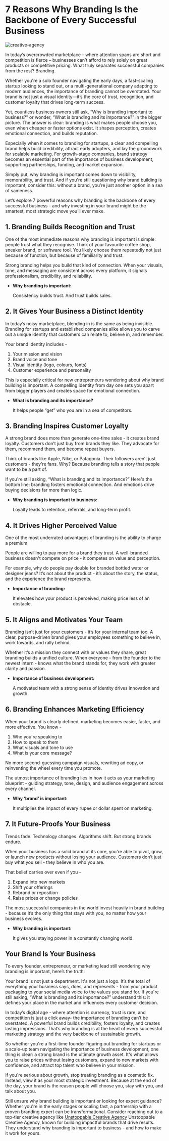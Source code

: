 # 7 Reasons Why Branding Is the Backbone of Every Successful Business

![creative-agency](/images/blog-7.webp)

In today’s overcrowded marketplace – where attention spans are short and competition is fierce – businesses can’t afford to rely solely on great products or competitive pricing. What truly separates successful companies from the rest? Branding.

Whether you're a solo founder navigating the early days, a fast-scaling startup looking to stand out, or a multi-generational company adapting to modern audiences, the importance of branding cannot be overstated. Your brand is not just a visual identity—it’s the core of trust, recognition, and customer loyalty that drives long-term success.

Yet, countless business owners still ask, “Why is branding important to business?” or wonder, “What is branding and its importance?” in the bigger picture. The answer is clear: branding is what makes people choose you, even when cheaper or faster options exist. It shapes perception, creates emotional connection, and builds reputation.

Especially when it comes to branding for startups, a clear and compelling brand helps build credibility, attract early adopters, and lay the groundwork for scalable marketing. For growth-stage companies, brand strategy becomes an essential part of the importance of business development, supporting partnerships, funding, and market expansion.

Simply put, why branding is important comes down to visibility, memorability, and trust. And if you're still questioning why brand building is important, consider this: without a brand, you’re just another option in a sea of sameness.

Let’s explore 7 powerful reasons why branding is the backbone of every successful business - and why investing in your brand might be the smartest, most strategic move you’ll ever make.

## 1\. Branding Builds Recognition and Trust

One of the most immediate reasons why branding is important is simple: people trust what they recognise. Think of your favourite coffee shop, sneaker brand, or software tool. You likely choose them repeatedly not just because of function, but because of familiarity and trust.

Strong branding helps you build that kind of connection. When your visuals, tone, and messaging are consistent across every platform, it signals professionalism, credibility, and reliability.

- **Why branding is important:**

  Consistency builds trust. And trust builds sales.

## 2\. It Gives Your Business a Distinct Identity

In today’s noisy marketplace, blending in is the same as being invisible. Branding for startups and established companies alike allows you to carve out a unique identity that customers can relate to, believe in, and remember.

Your brand identity includes -

1.  Your mission and vision
2.  Brand voice and tone
3.  Visual identity (logo, colours, fonts)
4.  Customer experience and personality

This is especially critical for new entrepreneurs wondering about why brand building is important. A compelling identity from day one sets you apart from bigger players and creates space for emotional connection.

- **What is branding and its importance?**

  It helps people “get” who you are in a sea of competitors.

## 3\. Branding Inspires Customer Loyalty

A strong brand does more than generate one-time sales - it creates brand loyalty. Customers don’t just buy from brands they like. They advocate for them, recommend them, and become repeat buyers.

Think of brands like Apple, Nike, or Patagonia. Their followers aren’t just customers - they're fans. Why? Because branding tells a story that people want to be a part of.

If you're still asking, “What is branding and its importance?” Here's the bottom line: branding fosters emotional connection. And emotions drive buying decisions far more than logic.

- **Why branding is important to business:**

  Loyalty leads to retention, referrals, and long-term profit.

## 4\. It Drives Higher Perceived Value

One of the most underrated advantages of branding is the ability to charge a premium.

People are willing to pay more for a brand they trust. A well-branded business doesn't compete on price - it competes on value and perception.

For example, why do people pay double for branded bottled water or designer jeans? It’s not about the product - it’s about the story, the status, and the experience the brand represents.

- **Importance of branding:**

  It elevates how your product is perceived, making price less of an obstacle.

## 5\. It Aligns and Motivates Your Team

Branding isn’t just for your customers - it’s for your internal team too. A clear, purpose-driven brand gives your employees something to believe in, work towards, and rally behind.

Whether it’s a mission they connect with or values they share, great branding builds a unified culture. When everyone - from the founder to the newest intern - knows what the brand stands for, they work with greater clarity and passion.

- **Importance of business development:**

  A motivated team with a strong sense of identity drives innovation and growth.

## 6\. Branding Enhances Marketing Efficiency

When your brand is clearly defined, marketing becomes easier, faster, and more effective. You know -

1.  Who you're speaking to
2.  How to speak to them
3.  What visuals and tone to use
4.  What is your core message?

No more second-guessing campaign visuals, rewriting ad copy, or reinventing the wheel every time you promote.

The utmost importance of branding lies in how it acts as your marketing blueprint - guiding strategy, tone, design, and audience engagement across every channel.

- **Why ‘brand’ is important:**

  It multiplies the impact of every rupee or dollar spent on marketing.

## 7\. It Future-Proofs Your Business

Trends fade. Technology changes. Algorithms shift. But strong brands endure.

When your business has a solid brand at its core, you're able to pivot, grow, or launch new products without losing your audience. Customers don’t just buy what you sell - they believe in who you are.

That belief carries over even if you -

1.  Expand into new markets
2.  Shift your offerings
3.  Rebrand or reposition
4.  Raise prices or change policies

The most successful companies in the world invest heavily in brand building - because it’s the only thing that stays with you, no matter how your business evolves.

- **Why branding is important:**

  It gives you staying power in a constantly changing world.

## Your Brand Is Your Business

To every founder, entrepreneur, or marketing lead still wondering why branding is important, here’s the truth:

Your brand is not just a department. It's not just a logo. It’s the total of everything your business says, does, and represents - from your product packaging to your social media voice to the values you stand for. If you're still asking, “What is branding and its importance?” understand this: it defines your place in the market and influences every customer decision.

In today’s digital age - where attention is currency, trust is rare, and competition is just a click away- the importance of branding can’t be overstated. A powerful brand builds credibility, fosters loyalty, and creates lasting impressions. That’s why branding is at the heart of every successful marketing strategy and the very backbone of sustainable growth.

So whether you're a first-time founder figuring out branding for startups or a scale-up team navigating the importance of business development, one thing is clear: a strong brand is the ultimate growth asset. It's what allows you to raise prices without losing customers, expand to new markets with confidence, and attract top talent who believe in your mission.

If you're serious about growth, stop treating branding as a cosmetic fix. Instead, view it as your most strategic investment. Because at the end of the day, your brand is the reason people will choose you, stay with you, and talk about you.

Still unsure why brand building is important or looking for expert guidance? Whether you're in the early stages or scaling fast, a partnership with a proven branding expert can be transformational. Consider reaching out to a top-tier creative agency like [Unstoppable Creative Agency](https://getunstoppable.in) Unstoppable Creative Agency, known for building impactful brands that drive results. They understand why branding is important to business - and how to make it work for yours.

